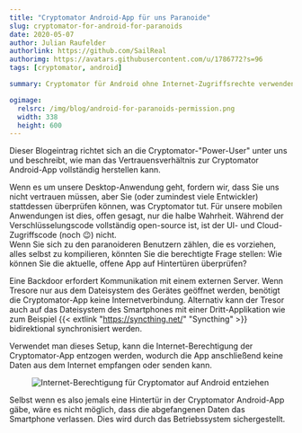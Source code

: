 ```yaml
---
title: "Cryptomator Android-App für uns Paranoide"
slug: cryptomator-for-android-for-paranoids
date: 2020-05-07
author: Julian Raufelder
authorlink: https://github.com/SailReal
authorimg: https://avatars.githubusercontent.com/u/1786772?s=96
tags: [cryptomator, android]

summary: Cryptomator für Android ohne Internet-Zugriffsrechte verwenden, um Hintertüren fast unmöglich zu machen.

ogimage:
  relsrc: /img/blog/android-for-paranoids-permission.png
  width: 338
  height: 600
---
```


Dieser Blogeintrag richtet sich an die Cryptomator-"Power-User" unter uns und beschreibt, wie man das Vertrauensverhältnis zur Cryptomator Android-App vollständig herstellen kann.

Wenn es um unsere Desktop-Anwendung geht, fordern wir, dass Sie uns nicht vertrauen müssen, aber Sie (oder zumindest viele Entwickler) stattdessen überprüfen können, was Cryptomator tut. Für unsere mobilen Anwendungen ist dies, offen gesagt, nur die halbe Wahrheit. Während der Verschlüsselungscode vollständig open-source ist, ist der UI- und Cloud-Zugriffscode (noch :wink:) nicht.   
Wenn Sie sich zu den paranoideren Benutzern zählen, die es vorziehen, alles selbst zu kompilieren, könnten Sie die berechtigte Frage stellen: Wie können Sie die aktuelle, offene App auf Hintertüren überprüfen?

Eine Backdoor erfordert Kommunikation mit einem externen Server. Wenn Tresore nur aus dem Dateisystem des Gerätes geöffnet werden, benötigt die Cryptomator-App keine Internetverbindung. Alternativ kann der Tresor auch auf das Dateisystem des Smartphones mit einer Dritt-Applikation wie zum Beispiel {{< extlink "https://syncthing.net/" "Syncthing" >}} bidirektional synchronisiert werden.

Verwendet man dieses Setup, kann die Internet-Berechtigung der Cryptomator-App entzogen werden, wodurch die App anschließend keine Daten aus dem Internet empfangen oder senden kann.

<figure class="text-center">
  <img class="inline-block rounded-sm" src="/img/blog/android-for-paranoids-permission.png" alt="Internet-Berechtigung für Cryptomator auf Android entziehen" />
</figure>

Selbst wenn es also jemals eine Hintertür in der Cryptomator Android-App gäbe, wäre es nicht möglich, dass die abgefangenen Daten das Smartphone verlassen. Dies wird durch das Betriebssystem sichergestellt.
